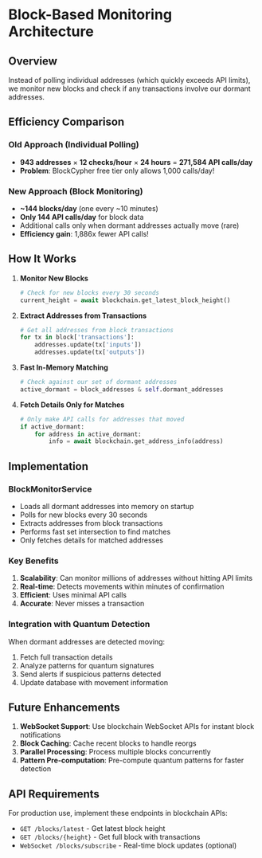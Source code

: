 # Block-Based Monitoring Architecture

## Overview

Instead of polling individual addresses (which quickly exceeds API limits), we monitor new blocks and check if any transactions involve our dormant addresses.

## Efficiency Comparison

### Old Approach (Individual Polling)
- **943 addresses** × **12 checks/hour** × **24 hours** = **271,584 API calls/day**
- **Problem**: BlockCypher free tier only allows 1,000 calls/day!

### New Approach (Block Monitoring)
- **~144 blocks/day** (one every ~10 minutes)
- **Only 144 API calls/day** for block data
- Additional calls only when dormant addresses actually move (rare)
- **Efficiency gain**: 1,886x fewer API calls!

## How It Works

1. **Monitor New Blocks**
   ```python
   # Check for new blocks every 30 seconds
   current_height = await blockchain.get_latest_block_height()
   ```

2. **Extract Addresses from Transactions**
   ```python
   # Get all addresses from block transactions
   for tx in block['transactions']:
       addresses.update(tx['inputs'])
       addresses.update(tx['outputs'])
   ```

3. **Fast In-Memory Matching**
   ```python
   # Check against our set of dormant addresses
   active_dormant = block_addresses & self.dormant_addresses
   ```

4. **Fetch Details Only for Matches**
   ```python
   # Only make API calls for addresses that moved
   if active_dormant:
       for address in active_dormant:
           info = await blockchain.get_address_info(address)
   ```

## Implementation

### BlockMonitorService
- Loads all dormant addresses into memory on startup
- Polls for new blocks every 30 seconds
- Extracts addresses from block transactions
- Performs fast set intersection to find matches
- Only fetches details for matched addresses

### Key Benefits
1. **Scalability**: Can monitor millions of addresses without hitting API limits
2. **Real-time**: Detects movements within minutes of confirmation
3. **Efficient**: Uses minimal API calls
4. **Accurate**: Never misses a transaction

### Integration with Quantum Detection
When dormant addresses are detected moving:
1. Fetch full transaction details
2. Analyze patterns for quantum signatures
3. Send alerts if suspicious patterns detected
4. Update database with movement information

## Future Enhancements

1. **WebSocket Support**: Use blockchain WebSocket APIs for instant block notifications
2. **Block Caching**: Cache recent blocks to handle reorgs
3. **Parallel Processing**: Process multiple blocks concurrently
4. **Pattern Pre-computation**: Pre-compute quantum patterns for faster detection

## API Requirements

For production use, implement these endpoints in blockchain APIs:
- `GET /blocks/latest` - Get latest block height
- `GET /blocks/{height}` - Get full block with transactions
- `WebSocket /blocks/subscribe` - Real-time block updates (optional)